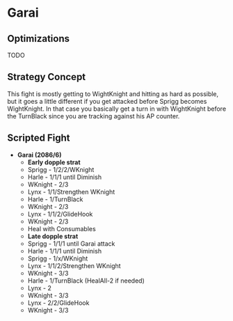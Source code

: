 # Garai

## Optimizations

TODO

## Strategy Concept

This fight is mostly getting to WightKnight and hitting as hard as possible, but
it goes a little different if you get attacked before Sprigg becomes
WightKnight. In that case you basically get a turn in with WightKnight before
the TurnBlack since you are tracking against his AP counter.

## Scripted Fight

  * **Garai (2086/6)**
    * **Early dopple strat**
    * Sprigg - 1/2/2/WKnight
    * Harle - 1/1/1 until Diminish
    * WKnight - 2/3
    * Lynx - 1/1/Strengthen WKnight
    * Harle - 1/TurnBlack
    * WKnight - 2/3
    * Lynx - 1/1/2/GlideHook
    * WKnight - 2/3
    * Heal with Consumables
    * **Late dopple strat**
    * Sprigg - 1/1/1 until Garai attack
    * Harle - 1/1/1 until Diminish
    * Sprigg - 1/x/WKnight
    * Lynx - 1/1/2/Strengthen WKnight
    * WKnight - 3/3
    * Harle - 1/TurnBlack (HealAll-2 if needed)
    * Lynx - 2
    * WKnight - 3/3
    * Lynx - 2/2/GlideHook
    * WKnight - 3/3